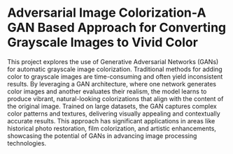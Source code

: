 # Adversarial Image Colorization-A GAN Based Approach for Converting Grayscale Images to Vivid Color
This project explores the use of Generative Adversarial Networks (GANs) for automatic grayscale image colorization. Traditional methods for adding color to grayscale images are time-consuming and often yield inconsistent results.
By leveraging a GAN architecture, where one network generates color images and another evaluates their realism, the model learns to produce vibrant, natural-looking colorizations that align with the content of the original image. 
Trained on large datasets, the GAN captures complex color patterns and textures, delivering visually appealing and contextually accurate results. This approach has significant applications in areas like historical photo restoration, film colorization, and artistic enhancements, 
showcasing the potential of GANs in advancing image processing technologies.
